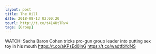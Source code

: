 ```yaml
---
layout: post
title: The Hill
date: 2018-08-13 02:00:20
tourl: http://t.co/t414UtTRv4
tags: [Group]
---
```

WATCH: Sacha Baron Cohen tricks pro-gun group leader into putting sex toy in his mouth https://t.co/aKPsEd0InG https://t.co/wadtfbYdNS